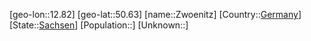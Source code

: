 ﻿---
location: [50.63,12.82]
type: City
tags:
- geo/City


SpocWebEntityId: 35866
isDeleted: false
confidential: public

---
[geo-lon::12.82]
[geo-lat::50.63]
[name::Zwoenitz]
[Country::[Germany](geo/Continent/Europe/Germany.md)]
[State::[Sachsen](geo/Continent/Europe/Germany/Sachsen.md)]
[Population::]
[Unknown::]

